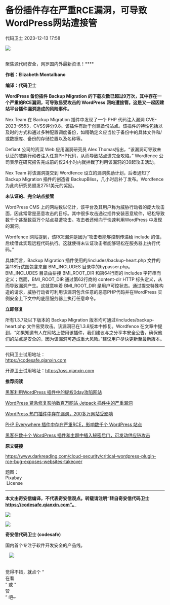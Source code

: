 #  备份插件存在严重RCE漏洞，可导致WordPress网站遭接管   
 代码卫士   2023-12-13 17:58  
  
![](https://mmbiz.qpic.cn/mmbiz_gif/Az5ZsrEic9ot90z9etZLlU7OTaPOdibteeibJMMmbwc29aJlDOmUicibIRoLdcuEQjtHQ2qjVtZBt0M5eVbYoQzlHiaw/640?wx_fmt=gif "")  
  
   
聚焦源代码安全，网罗国内外最新资讯！****  
  
**作者：Elizabeth Montalbano**  
  
**编译：代码卫士**  
  
**WordPress 备份插件 Backup Migration 的下载次数已超过9万次，其中存在一个严重的RCE漏洞，可导致易受攻击的 WordPress 网站遭接管。这是又一起因建站平台插件漏洞造成的风险事件。**  
  
  
Nex Team 在 Backup Migration 插件中发现了一个 PHP 代码注入漏洞 CVE-2023-6553，CVSS评分9.8。该插件有助于创建备份站点。该插件的特性包括以及时的方式和通过多种配置调度备份，如精确定义应当位于备份中的具体文件和/或数据库、备份的存储位置以及名称等。  
  
Defiant 公司的资深 Web 应用漏洞研究员 Alex Thomas指出，“该漏洞可导致未认证的威胁行动者注入任意PHP代码，从而导致站点遭完全攻陷。” Wordfence 公司表示在研究报告完成前的仅24小时内就拦截了利用该漏洞的39起攻击活动。  
  
Nex Team 将该漏洞提交到 Wordfence 设立的漏洞奖励计划，后者通知了 Backup Migration 插件的创造者 BackupBliss，几小时后补丁发布。Wordfence 为此向研究员颁发2751美元的奖励。  
  
  
**未认证的、完全站点接管**  
  
  
  
  
  
WordPress CMS 上的网站数以亿计，该平台及其用户称为威胁行动者的庞大攻击面，因此常常是恶意攻击的目标。其中很多攻击通过插件安装恶意软件，轻松导致数千个甚至数百万个站点易遭攻击。攻击者还倾向于快速利用WordPress 中发现的漏洞。  
  
Wordfence 网站提到，该RCE漏洞是因为“攻击者能够控制传递给 include 的值，后续借此实现远程代码执行。这就使得未认证攻击者能够轻松在服务器上执行代码。”  
  
具体而言，Backup Migration 插件使用的/includes/backup-heart.php 文件的第118行试图包含来自 BMI_INCLUDES 目录中的bypasser.php。BMI_INCLUDES 目录由拼接 BMI_ROOT_DIR 和第64行商的 includes 字符串而定义；然而，BMI_ROOT_DIR 通过第62行商的 content-dir HTTP 标头定义，从而导致漏洞产生。这就意味着 BMI_ROOT_DIR 是用户可控状态。通过提交特殊构造的请求，威胁行动者可利用该漏洞包含任意的恶意PHP代码并在WordPress 实例安全上下文中的底层服务器上执行任意命令。  
  
  
**立即修复**  
  
  
  
  
  
所有1.3.7及以下版本的 Backup Migration 版本均可通过/includes/backup-heart.php 文件易受攻击。该漏洞已在1.3.8版本中修复。Wordfence 在文章中提到，“如果知道有人在网站上使用该插件，我们建议与之分享本安全公告，确保他们的站点是安全的，因为该漏洞可造成重大风险。”建议用户尽快更新至最新版本。  
  
  
  
****  
代码卫士试用地址：  
https://codesafe.qianxin.com  
  
开源卫士试用地址：https://oss.qianxin.com  
  
  
  
  
  
  
  
  
  
  
  
  
**推荐阅读**  
  
[黑客利用WordPress 插件中的提权0day攻陷网站](http://mp.weixin.qq.com/s?__biz=MzI2NTg4OTc5Nw==&mid=2247516908&idx=1&sn=3861a45ade1fc801daa3c767fef3f318&chksm=ea94b386dde33a90582ec8599b01780524bb88c9f1a2cd4cfd9874889611594313e5443e60b1&scene=21#wechat_redirect)  
  
  
[WordPress 紧急修复影响数百万网站 Jetpack 插件中的严重漏洞](http://mp.weixin.qq.com/s?__biz=MzI2NTg4OTc5Nw==&mid=2247516649&idx=5&sn=3a673400f9a00b2b334fadfda1b0a8a9&chksm=ea94b083dde33995e9079edc64941b6bda561e4fbb1c4406e76ffcfb5423d723243494cbb5af&scene=21#wechat_redirect)  
  
  
[WordPress 热门插件中存在漏洞，200多万网站受影响](http://mp.weixin.qq.com/s?__biz=MzI2NTg4OTc5Nw==&mid=2247516420&idx=2&sn=e419c137b012ee8e70e8514f7bf3a2e1&chksm=ea94b06edde339787fa928cc50927bb993d84cb037cf64c8f353c0b7afc9b6064576dddb5f44&scene=21#wechat_redirect)  
  
  
[PHP Everywhere 插件中存在严重RCE，影响数千个 WordPress 站点](http://mp.weixin.qq.com/s?__biz=MzI2NTg4OTc5Nw==&mid=2247510489&idx=3&sn=e7dbd1c73e937e2dbf783f1afa6342e0&chksm=ea9498b3dde311a55ff3cf2243b100fde04a60f7793ad2161b221fe028886010921f3971eb0c&scene=21#wechat_redirect)  
  
  
[黑客在数十个 WordPress 插件和主题中插入秘密后门，可发动供应链攻击](http://mp.weixin.qq.com/s?__biz=MzI2NTg4OTc5Nw==&mid=2247510263&idx=1&sn=de29839373754b8dbcb3ea4b4bc99067&chksm=ea94999ddde3108b0692e93d7baf65159c5fbebd6a40fe02d124421d7a662caced29c664ccdd&scene=21#wechat_redirect)  
  
  
  
  
**原文链接**  
  
https://www.darkreading.com/cloud-security/critical-wordpress-plugin-rce-bug-exposes-websites-takeover  
  
  
题图：  
Pixabay  
 License  
  
****  
**本文由奇安信编译，不代表奇安信观点。转载请注明“转自奇安信代码卫士 https://codesafe.qianxin.com”。**  
  
  
  
  
![](https://mmbiz.qpic.cn/mmbiz_jpg/oBANLWYScMSf7nNLWrJL6dkJp7RB8Kl4zxU9ibnQjuvo4VoZ5ic9Q91K3WshWzqEybcroVEOQpgYfx1uYgwJhlFQ/640?wx_fmt=jpeg "")  
  
![](https://mmbiz.qpic.cn/mmbiz_jpg/oBANLWYScMSN5sfviaCuvYQccJZlrr64sRlvcbdWjDic9mPQ8mBBFDCKP6VibiaNE1kDVuoIOiaIVRoTjSsSftGC8gw/640?wx_fmt=jpeg "")  
  
**奇安信代码卫士 (codesafe)**  
  
国内首个专注于软件开发安全的产品线。  
  
   ![](https://mmbiz.qpic.cn/mmbiz_gif/oBANLWYScMQ5iciaeKS21icDIWSVd0M9zEhicFK0rbCJOrgpc09iaH6nvqvsIdckDfxH2K4tu9CvPJgSf7XhGHJwVyQ/640?wx_fmt=gif "")  
  
   
觉得不错，就点个 “  
在看  
” 或 "  
赞  
” 吧~  
  
